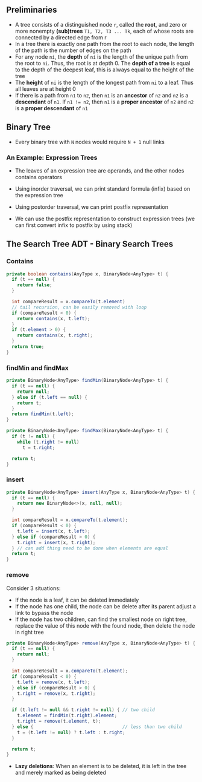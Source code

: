 ## Preliminaries

- A tree consists of a distinguished node `r`, called the **root**, and zero or more nonempty **(sub)trees** `T1, T2, T3 ... Tk`, each of whose roots are connected by a directed edge from r
- In a tree there is exactly one path from the root to each node, the length of the path is the number of edges on the path
- For any node `ni`, the **depth** of `ni` is the length of the unique path from the root to `ni`. Thus, the root is at depth 0. The **depth of a tree** is equal to the depth of the deepest leaf, this is always equal to the height of the tree
- The **height** of `ni` is the length of the longest path from `ni` to a leaf. Thus all leaves are at height 0
- If there is a path from `n1` to `n2`, then `n1` is an **ancestor** of `n2` and `n2` is a **descendant** of `n1`. If `n1 != n2`, then `n1` is a **proper ancestor** of `n2` and `n2` is a **proper descendant** of `n1`

## Binary Tree

- Every binary tree with `N` nodes would require `N + 1` null links

### An Example: Expression Trees

- The leaves of an expression tree are operands, and the other nodes contains operators
- Using inorder traversal, we can print standard formula (infix) based on the expression tree
- Using postorder traversal, we can print postfix representation

- We can use the postfix representation to construct expression trees (we can first convert infix to postfix by using stack)

## The Search Tree ADT - Binary Search Trees

### Contains

```java
private boolean contains(AnyType x, BinaryNode<AnyType> t) {
  if (t == null) {
    return false;
  }

  int compareResult = x.compareTo(t.element)
  // tail recursion, can be easily removed with loop
  if (compareResult < 0) {
    return contains(x, t.left); 
  }
  if (t.element > 0) {
    return contains(x, t.right);
  }
  return true;
}
```

### findMin and findMax

```java
private BinaryNode<AnyType> findMin(BinaryNode<AnyType> t) {
  if (t == null) {
    return null;
  } else if (t.left == null) {
    return t;
  }
  return findMin(t.left);
}

private BinaryNode<AnyType> findMax(BinaryNode<AnyType> t) {
  if (t != null) {
    while (t.right != null)
      t = t.right;

  return t;
}
```

### insert

```java
private BinaryNode<AnyType> insert(AnyType x, BinaryNode<AnyType> t) {
  if (t == null) {
    return new BinaryNode<>(x, null, null);
  }

  int compareResult = x.compareTo(t.element);
  if (compareResult < 0) {
    t.left = insert(x, t.left);
  } else if (compareResult > 0) {
    t.right = insert(x, t.right);
  } // can add thing need to be done when elements are equal
  return t;
}
```

### remove

Consider 3 situations:

- If the node is a leaf, it can be deleted immediately
- If the node has one child, the node can be delete after its parent adjust a link to bypass the node
- If the node has two children, can find the smallest node on right tree, replace the value of this node with the found node, then delete the node in right tree

```java
private BinaryNode<AnyType> remove(AnyType x, BinaryNode<AnyType> t) {
  if (t == null) {
    return null;
  }

  int compareResult = x.compareTo(t.element);
  if (compareResult < 0) {
    t.left = remove(x, t.left);
  } else if (compareResult > 0) {
    t.right = remove(x, t.right);
  }

  if (t.left != null && t.right != null) { // two child
    t.element = findMin(t.right).element;
    t.right = remove(t.element, t);
  } else {                                 // less than two child
    t = (t.left != null) ? t.left : t.right;
  }

  return t;
}
```

- **Lazy deletions**: When an element is to be deleted, it is left in the tree and merely marked as being deleted
